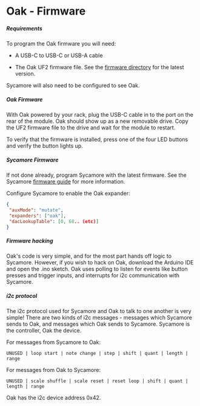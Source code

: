 # Oak - Firmware

##### Requirements

To program the Oak firmware you will need:

- A USB-C to USB-C or USB-A cable

- The Oak UF2 firmware file. See the [firmware directory](firmware/) for the latest version.

Sycamore will also need to be configured to see Oak.

##### Oak Firmware

With Oak powered by your rack, plug the USB-C cable in to the port on the rear of the module. Oak should show up as a new removable drive. Copy the UF2 firmware file to the drive and wait for the module to restart.

To verify that the firmware is installed, press one of the four LED buttons and verify the button lights up.

##### Sycamore Firmware

If not done already, program Sycamore with the latest firmware. See the Sycamore [firmware guide](../sycamore/FIRMWARE.md) for more information.

Configure Sycamore to enable the Oak expander:

```json
{
 "auxMode": "mutate",
 "expanders": ["oak"],
 "dacLookupTable": [0, 68.. (etc)]
}
```

##### Firmware hacking

Oak's code is very simple, and for the most part hands off logic to Sycamore. However, if you wish to hack on Oak, download the Arduino IDE and open the .ino sketch. Oak uses polling to listen for events like button presses and trigger inputs, and interrupts for i2c communication with Sycamore. 

##### i2c protocol

The i2c protocol used for Sycamore and Oak to talk to one another is very simple! There are two kinds of i2c messages - messages which Sycamore sends to Oak, and messages which Oak sends to Sycamore. Sycamore is the controller, Oak the device.

For messages from Sycamore to Oak:

```
UNUSED | loop start | note change | step | shift | quant | length | range
```

For messages from Oak to Sycamore:

```
UNUSED | scale shuffle | scale reset | reset loop | shift | quant | length | range
```

Oak has the i2c device address 0x42.
